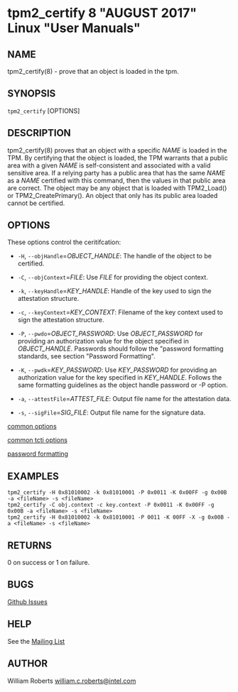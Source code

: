 tpm2_certify 8 "AUGUST 2017" Linux "User Manuals"
==================================================

NAME
----

tpm2_certify(8) - prove that an object is loaded in the tpm.

SYNOPSIS
--------

`tpm2_certify` [OPTIONS]

DESCRIPTION
-----------

tpm2_certify(8) proves that an object with a specific _NAME_ is loaded in the TPM.
By certifying that the object is loaded, the TPM warrants that a public area
with a given _NAME_ is self-consistent and associated with a valid sensitive area.
If a relying party has a public area that has the same _NAME_ as a _NAME_ certified
with this command, then the values in that public area are correct. The object
may be any object that is loaded with TPM2_Load() or TPM2_CreatePrimary().
An object that only has its public area loaded cannot be certified.

OPTIONS
-------

These options control the ceritifcation:

  * `-H`, `--objHandle`=_OBJECT\_HANDLE_:
    The handle of the object to be certified.

  * `-C`, `--objContext`=_FILE_:
    Use _FILE_ for providing the object context.

  * `-k`, `--keyHandle`=_KEY\_HANDLE_:
    Handle of the key used to sign the attestation  structure.

  * `-c`, `--keyContext`=_KEY\_CONTEXT_:
    Filename of the key context used to sign the  attestation structure.

  * `-P`, `--pwdo`=_OBJECT\_PASSWORD_:
    Use _OBJECT\_PASSWORD_ for providing an authorization value for the object specified
    in _OBJECT\_HANDLE_.
    Passwords should follow the "password formatting standards, see section
    "Password Formatting".

  * `-K`, `--pwdk`=_KEY\_PASSWORD_:
    Use _KEY_PASSWORD_ for providing an authorization value for the key specified
    in _KEY\_HANDLE_.
    Follows the same formatting guidelines as the object handle password or
    -P option.

  * `-a`, `--attestFile`=_ATTEST\_FILE_:
    Output file name for the attestation data.

  * `-s`, `--sigFile`=_SIG\_FILE_:
    Output file name for the signature data.

[common options](common/options.md)

[common tcti options](common/tcti.md)

[password formatting](common/password.md)

EXAMPLES
--------

```
tpm2_certify -H 0x81010002 -k 0x81010001 -P 0x0011 -K 0x00FF -g 0x00B -a <fileName> -s <fileName>
tpm2_certify -C obj.context -c key.context -P 0x0011 -K 0x00FF -g 0x00B -a <fileName> -s <fileName>
tpm2_certify -H 0x81010002 -k 0x81010001 -P 0011 -K 00FF -X -g 0x00B -a <fileName> -s <fileName>
```

RETURNS
-------
0 on success or 1 on failure.

BUGS
----
[Github Issues](https://github.com/01org/tpm2-tools/issues)

HELP
----
See the [Mailing List](https://lists.01.org/mailman/listinfo/tpm2)

## AUTHOR
William Roberts <william.c.roberts@intel.com>